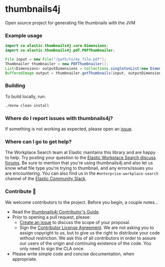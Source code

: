 # thumbnails4j
Open source project for generating file thumbnails with the JVM

### Example usage

```java
import co.elastic.thumbnails4j.core.Dimensions;
import co.elastic.thumbnails4j.pdf.PDFThumbnailer;

File input = new File("/path/to/my_file.pdf");
Thumbnailer thumbnailer = new PDFThumbnailer();
List<Dimensions> outputDimensions = Collections.singletonList(new Dimensions(100, 100));
BufferedImage output = thumbnailer.getThumbnails(input, outputDimensions).get(0);
```

### Building

To build locally, run:
```bash
./mvnw clean install
```

### Where do I report issues with thumbnails4j?
If something is not working as expected, please open an [issue](https://github.com/elastic/thumbnails4j/issues/new).

### Where can I go to get help?
The Workplace Search team at Elastic maintains this library and are happy to help. Try posting your question to the 
[Elastic Workplace Search discuss forums](https://discuss.elastic.co/c/workplace-search). Be sure to mention that you're
using thumbnails4j and also let us know what file type you're trying to thumbnail, and any errors/issues you are 
encountering. You can also find us in the `#enterprise-workplace-search` channel of the 
[Elastic Community Slack](elasticstack.slack.com).

### Contribute 🚀
We welcome contributors to the project. Before you begin, a couple notes...
* Read the [thumbnails4j Contributor's Guide](https://github.com/elastic/thumbnails4j/blob/main/CONTRIBUTING.md).
* Prior to opening a pull request, please:
  * [Create an issue](https://github.com/elastic/thumbnails4j/issues) to discuss the scope of your proposal.
  * Sign the [Contributor License Agreement](https://www.elastic.co/contributor-agreement/). We are not asking you to
    assign copyright to us, but to give us the right to distribute your code without restriction. We ask this of all
    contributors in order to assure our users of the origin and continuing existence of the code. You only need to sign 
    the CLA once.
* Please write simple code and concise documentation, when appropriate.
